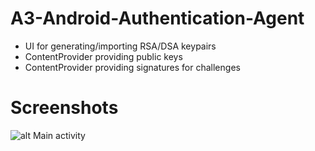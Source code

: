 A3-Android-Authentication-Agent
===============================

* UI for generating/importing RSA/DSA keypairs
* ContentProvider providing public keys
* ContentProvider providing signatures for challenges

Screenshots
===========

![alt Main activity](https://raw.github.com/riksa/A3-Android-Authentication-Agent/master/screenshots/1.png "Main activity")
